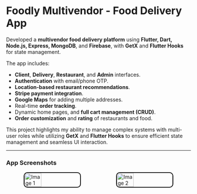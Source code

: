 # **Foodly Multivendor - Food Delivery App**

Developed a **multivendor food delivery platform** using **Flutter, Dart, Node.js, Express, MongoDB**, and **Firebase**, with **GetX** and **Flutter Hooks** for state management.

The app includes:
- **Client**, **Delivery**, **Restaurant**, and **Admin** interfaces.
- **Authentication** with email/phone OTP.
- **Location-based restaurant recommendations**.
- **Stripe payment integration**.
- **Google Maps** for adding multiple addresses.
- Real-time **order tracking**.
- Dynamic home pages, and **full cart management (CRUD)**.
- **Order customization** and **rating** of restaurants and food.

This project highlights my ability to manage complex systems with multi-user roles while utilizing **GetX** and **Flutter Hooks** to ensure efficient state management and seamless UI interaction.

---

### **App Screenshots**

<div style="display: flex; justify-content: space-around;">
  <img src="https://firebasestorage.googleapis.com/v0/b/e-commerce-app-a468c.appspot.com/o/Images%2Fphoto_2024-09-27_10-57-54.jpg?alt=media&token=323a45f6-c8f9-45d0-bf15-42c163c8b275" alt="Image 1" style="width: 30%; border: 2px solid #000; border-radius: 10px;"/>
  <img src="https://firebasestorage.googleapis.com/v0/b/e-commerce-app-a468c.appspot.com/o/Images%2Fphoto_2024-09-27_10-59-18.jpg?alt=media&token=f2f4b5da-a18c-4447-ab46-12fb62c7193b" alt="Image 2" style="width: 30%; border: 2px solid #000; border-radius: 10px;"/>
  <img src="https://firebasestorage.googleapis.com/v0/b/e-commerce-app-a468c.appspot.com/o/Images%2Fphoto_2024-09-27_10-59-37.jpg?alt=media&token=16b082e6-d33b-4b87-a75c-a9be0ec61aec" alt="Image 3" style="width:
